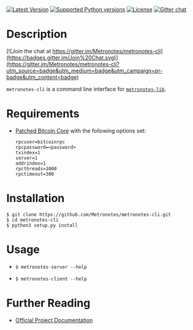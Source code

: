 [![Latest Version](https://pypip.in/version/metronotes-cli/badge.svg)](https://pypi.python.org/pypi/metronotes-cli/)
[![Supported Python versions](https://pypip.in/py_versions/metronotes-cli/badge.svg)](https://pypi.python.org/pypi/metronotes-cli/)
[![License](https://pypip.in/license/metronotes-cli/badge.svg)](https://pypi.python.org/pypi/metronotes-cli/)
[![Gitter chat](https://badges.gitter.im/gitterHQ/gitter.png)](https://gitter.im/Metronotes/General)


# Description

[![Join the chat at https://gitter.im/Metronotes/metronotes-cli](https://badges.gitter.im/Join%20Chat.svg)](https://gitter.im/Metronotes/metronotes-cli?utm_source=badge&utm_medium=badge&utm_campaign=pr-badge&utm_content=badge)

`metronotes-cli` is a command line interface for [`metronotes-lib`](https://github.com/Metronotes/metronotesd).


# Requirements

* [Patched Bitcoin Core](https://github.com/btcdrak/bitcoin/releases) with the following options set:

	```
	rpcuser=bitcoinrpc
	rpcpassword=<password>
	txindex=1
	server=1
	addrindex=1
	rpcthreads=1000
	rpctimeout=300
	```

# Installation

```
$ git clone https://github.com/Metronotes/metronotes-cli.git
$ cd metronotes-cli
$ python3 setup.py install
```


# Usage

* `$ metronotes-server --help`

* `$ metronotes-client --help`


# Further Reading

* [Official Project Documentation](http://metronotes.io/docs/)
